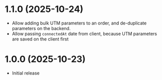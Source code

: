 # 1.1.0 (2025-10-24)

- Allow adding bulk UTM parameters to an order, and de-duplicate parameters on the backend.
- Allow passing `connectedAt` date from client, because UTM parameters are saved on the client first

# 1.0.0 (2025-10-23)

- Initial release
